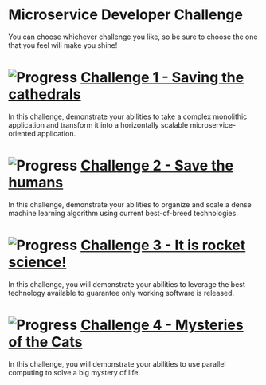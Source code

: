 # Microservice Developer Challenge

You can choose whichever challenge you like, so be sure to choose the one that you feel will make you shine!

# ![Progress](https://progress-bar.dev/0) [Challenge 1 - Saving the cathedrals](challenge-1)
In this challenge, demonstrate your abilities to take a complex monolithic application and transform it into a 
horizontally scalable microservice-oriented application.

# ![Progress](https://progress-bar.dev/0) [Challenge 2 - Save the humans](challenge-2)
In this challenge, demonstrate your abilities to organize and scale a dense machine learning algorithm using current 
best-of-breed technologies.

# ![Progress](https://progress-bar.dev/0) [Challenge 3 - It is rocket science!](challenge-3)
In this challenge, you will demonstrate your abilities to leverage the best technology available to guarantee only 
working software is released.

# ![Progress](https://progress-bar.dev/0) [Challenge 4 - Mysteries of the Cats](challenge-4)
In this challenge, you will demonstrate your abilities to use parallel computing to solve a big mystery of life.
